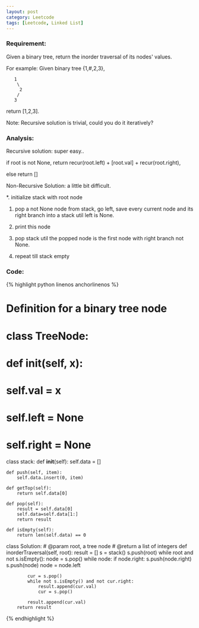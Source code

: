 ```yaml
---
layout: post
category: Leetcode
tags: [Leetcode, Linked List]
---
```

### Requirement:
Given a binary tree, return the inorder traversal of its nodes' values.

For example:
Given binary tree {1,#,2,3},

       1
        \
         2
        /
       3

return [1,2,3].

Note: Recursive solution is trivial, could you do it iteratively?

### Analysis:

Recursive solution: super easy..

if root is not None, return recur(root.left) + [root.val] + recur(root.right),

else return []

Non-Recursive Solution: a little bit difficult.

*.  initialize stack with root node

1.  pop a not None node from stack, go left, save every current node and its right branch into a stack util left is None.

2.  print this node

3.  pop stack util the popped node is the first node with right branch not None.

4.  repeat till stack empty


### Code:

{% highlight python  linenos anchorlinenos %}
# Definition for a  binary tree node
# class TreeNode:
#     def __init__(self, x):
#         self.val = x
#         self.left = None
#         self.right = None
class stack:
    def __init__(self):
        self.data = []
        
    def push(self, item):
        self.data.insert(0, item)
        
    def getTop(self):
        return self.data[0]
        
    def pop(self):
        result = self.data[0]
        self.data=self.data[1:]
        return result
        
    def isEmpty(self):
        return len(self.data) == 0
        
class Solution:
    # @param root, a tree node
    # @return a list of integers
    def inorderTraversal(self, root):
        result = []
        s = stack()
        s.push(root)
        while root and not s.isEmpty():
            node = s.pop()
            while node:
                if node.right:
                    s.push(node.right)
                s.push(node)
                node = node.left
                
            cur = s.pop()
            while not s.isEmpty() and not cur.right:
                result.append(cur.val)
                cur = s.pop()

            result.append(cur.val)
        return result
{% endhighlight %}